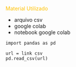 <span style="color:#ffc000">Material Utilizado</span>
- arquivo csv
- google colab
- notebook google colab

```
import pandas as pd

url = link csv
pd.read_csv(url)
```
